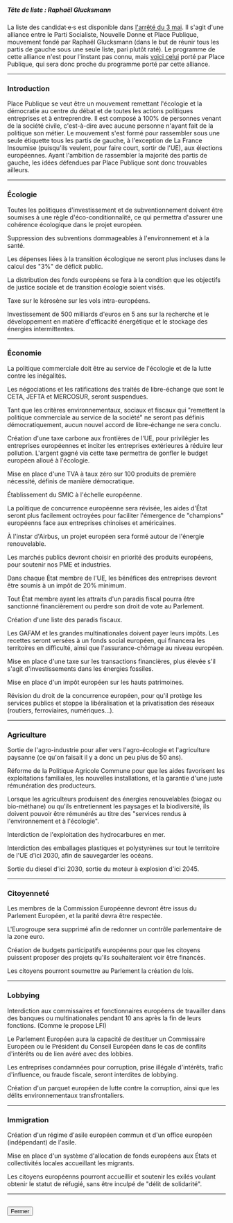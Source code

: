 ##### Tête de liste : Raphaël Glucksmann

La liste des candidat·e·s est disponible dans [l'arrêté du 3 mai](https://www.legifrance.gouv.fr/affichTexte.do;jsessionid=87DAD75FDA48AA144528CD4ED0B9A9D2.tplgfr38s_1?cidTexte=JORFTEXT000038438196&dateTexte=&oldAction=rechJO&categorieLien=id&idJO=JORFCONT000038437728). Il s'agit d'une alliance entre le Parti Socialiste, Nouvelle Donne et Place Publique, mouvement fondé par Raphaël Glucksmann (dans le but de réunir tous les partis de gauche sous une seule liste, pari plutôt raté). Le programme de cette alliance n'est pour l'instant pas connu, mais [voici celui](pdf/programme_place_publique.pdf) porté par Place Publique, qui sera donc proche du programme porté par cette alliance.

<hr>

### Introduction

Place Publique se veut être un mouvement remettant l'écologie et la démocratie au centre du débat et de toutes les actions politiques entreprises et à entreprendre. Il est composé à 100% de personnes venant de la société civile, c'est-à-dire avec aucune personne n'ayant fait de la politique son métier.
Le mouvement s'est formé pour rassembler sous une seule étiquette tous les partis de gauche, à l'exception de La France Insoumise (puisqu'ils veulent, pour faire court, sortir de l'UE), aux élections européennes.
Ayant l'ambition de rassembler la majorité des partis de gauche, les idées défendues par Place Publique sont donc trouvables ailleurs.

<hr>

### Écologie

Toutes les politiques d'investissement et de subventionnement doivent être soumises à une règle d'éco-conditionnalité, ce qui permettra d'assurer une cohérence écologique dans le projet européen.

Suppression des subventions dommageables à l'environnement et à la santé.

Les dépenses liées à la transition écologique ne seront plus incluses dans le calcul des "3%" de déficit public.

La distribution des fonds européens se fera à la condition que les objectifs de justice sociale et de transition écologie soient visés.

Taxe sur le kérosène sur les vols intra-européens.

Investissement de 500 milliards d'euros en 5 ans sur la recherche et le développement en matière d'efficacité énergétique et le stockage des énergies intermittentes.

<hr>

### Économie

La politique commerciale doit être au service de l'écologie et de la lutte contre les inégalités.

Les négociations et les ratifications des traités de libre-échange que sont le CETA, JEFTA et MERCOSUR, seront suspendues.

Tant que les critères environnementaux, sociaux et fiscaux qui "remettent la politique commerciale au service de la société" ne seront pas définis démocratiquement, aucun nouvel accord de libre-échange ne sera conclu.

Création d'une taxe carbone aux frontières de l'UE, pour privilégier les entreprises européennes et inciter les entreprises extérieures à réduire leur pollution. L'argent gagné via cette taxe permettra de gonfler le budget européen alloué à l'écologie.

Mise en place d'une TVA à taux zéro sur 100 produits de première nécessité, définis de manière démocratique.

Établissement du SMIC à l'échelle européenne.

La politique de concurrence européenne sera révisée, les aides d'État seront plus facilement octroyées pour faciliter l'émergence de "champions" européenns face aux entreprises chinoises et américaines.

À l'instar d'Airbus, un projet européen sera formé autour de l'énergie renouvelable.

Les marchés publics devront choisir en priorité des produits européens, pour soutenir nos PME et industries.

Dans chaque État membre de l'UE, les bénéfices des entreprises devront être soumis à un impôt de 20% minimum.

Tout État membre ayant les attraits d'un paradis fiscal pourra être sanctionné financièrement ou perdre son droit de vote au Parlement.

Création d'une liste des paradis fiscaux.

Les GAFAM et les grandes multinationales doivent payer leurs impôts. Les recettes seront versées à un fonds social européen, qui financera les territoires en difficulté, ainsi que l'assurance-chômage au niveau européen.

Mise en place d'une taxe sur les transactions financières, plus élevée s'il s'agit d'investissements dans les énergies fossiles.

Mise en place d'un impôt européen sur les hauts patrimoines.

Révision du droit de la concurrence européen, pour qu'il protège les services publics et stoppe la libéralisation et la privatisation des réseaux (routiers, ferroviaires, numériques…).

<hr>

### Agriculture

Sortie de l'agro-industrie pour aller vers l'agro-écologie et l'agriculture paysanne (ce qu'on faisait il y a donc un peu plus de 50 ans).

Réforme de la Politique Agricole Commune pour que les aides favorisent les exploitations familiales, les nouvelles installations, et la garantie d'une juste rémunération des producteurs.

Lorsque les agriculteurs produisent des énergies renouvelables (biogaz ou bio-méthane) ou qu'ils entretiennent les paysages et la biodiversité, ils doivent pouvoir être rémunérés au titre des "services rendus à l'environnement et à l'écologie".

Interdiction de l'exploitation des hydrocarbures en mer.

Interdiction des emballages plastiques et polystyrènes sur tout le territoire de l'UE d'ici 2030, afin de sauvegarder les océans.

Sortie du diesel d'ici 2030, sortie du moteur à explosion d'ici 2045.

<hr>

### Citoyenneté

Les membres de la Commission Européenne devront être issus du Parlement Européen, et la parité devra être respectée.

L'Eurogroupe sera supprimé afin de redonner un contrôle parlementaire de la zone euro.

Création de budgets participatifs européenns pour que les citoyens puissent proposer des projets qu'ils souhaiteraient voir être financés.

Les citoyens pourront soumettre au Parlement la création de lois.

<hr>

### Lobbying

Interdiction aux commissaires et fonctionnaires européens de travailler dans des banques ou multinationales pendant 10 ans après la fin de leurs fonctions. (Comme le propose LFI)

Le Parlement Européen aura la capacité de destituer un Commissaire Européen ou le Président du Conseil Européen dans le cas de conflits d'intérêts ou de lien avéré avec des lobbies.

Les entreprises condamnées pour corruption, prise illégale d'intérêts, trafic d'influence, ou fraude fiscale, seront interdites de lobbying.

Création d'un parquet européen de lutte contre la corruption, ainsi que les délits environnementaux transfrontaliers.

<hr>

### Immigration

Création d'un régime d'asile européen commun et d'un office européen (indépendant) de l'asile.

Mise en place d'un système d'allocation de fonds européens aux États et collectivités locales accueillant les migrants.

Les citoyens européenns pourront accueillir et soutenir les exilés voulant obtenir le statut de réfugié, sans être inculpé de "délit de solidarité".

<hr>
<h2><button class="btn btn-default btn-sm" onclick="psclose()">Fermer</button></h2>
